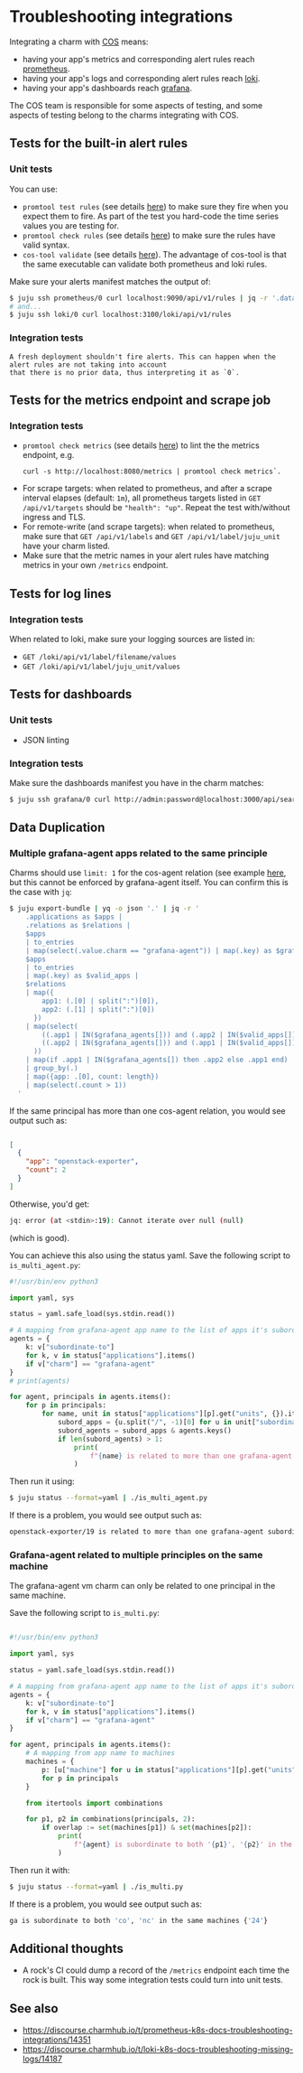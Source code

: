 # Troubleshooting integrations

Integrating a charm with [COS](https://charmhub.io/topics/canonical-observability-stack) means:

- having your app's metrics and corresponding alert rules reach [prometheus](https://charmhub.io/prometheus-k8s/).
- having your app's logs and corresponding alert rules reach [loki](https://charmhub.io/loki-k8s/).
- having your app's dashboards reach [grafana](https://charmhub.io/grafana-k8s/).

The COS team is responsible for some aspects of testing, and some aspects of testing belong to 
the charms integrating with COS.

## Tests for the built-in alert rules

### Unit tests

You can use:

- `promtool test rules` (see details [here](https://prometheus.io/docs/prometheus/latest/configuration/unit_testing_rules/))
  to make sure they fire when you expect them to fire. As part of the test you hard-code the time 
  series values you are testing for.
- `promtool check rules` (see details [here](https://prometheus.io/docs/prometheus/latest/command-line/promtool/#promtool-check))
  to make sure the rules have valid syntax. 
- `cos-tool validate` (see details [here](https://github.com/canonical/cos-tool)). The advantage of 
  cos-tool is that the same executable can validate both prometheus and loki rules.

Make sure your alerts manifest matches the output of:

```bash
$ juju ssh prometheus/0 curl localhost:9090/api/v1/rules | jq -r '.data.groups | .[] | .rules | .[] | .name'
# and...
$ juju ssh loki/0 curl localhost:3100/loki/api/v1/rules
```

### Integration tests

```{note}
A fresh deployment shouldn't fire alerts. This can happen when the alert rules are not taking into account
that there is no prior data, thus interpreting it as `0`.
```

## Tests for the metrics endpoint and scrape job

### Integration tests

- `promtool check metrics` (see details [here](https://prometheus.io/docs/prometheus/latest/command-line/promtool/#promtool-check)) to lint the the metrics endpoint,
  e.g.
  ```  
  curl -s http://localhost:8080/metrics | promtool check metrics`.
  ```
- For scrape targets: when related to prometheus, and after a scrape interval elapses (default: `1m`), all 
  prometheus targets listed in `GET /api/v1/targets` should be `"health": "up"`. Repeat the test with/without
  ingress and TLS.
- For remote-write (and scrape targets): when related to prometheus, make sure that `GET /api/v1/labels` 
  and `GET /api/v1/label/juju_unit` have your charm listed.
- Make sure that the metric names in your alert rules have matching metrics in your own `/metrics` endpoint.

## Tests for log lines

### Integration tests

When related to loki, make sure your logging sources are listed in:
  - `GET /loki/api/v1/label/filename/values`
  - `GET /loki/api/v1/label/juju_unit/values`

## Tests for dashboards

### Unit tests

* JSON linting

### Integration tests

Make sure the dashboards manifest you have in the charm matches:

```bash
$ juju ssh grafana/0 curl http://admin:password@localhost:3000/api/search
```

## Data Duplication

### Multiple grafana-agent apps related to the same principle

Charms should use `limit: 1` for the cos-agent relation (see example [here](https://github.com/canonical/zookeeper-operator/blob/main/metadata.yaml#L31), 
but this cannot be enforced by grafana-agent itself.  You can confirm this is the case with `jq`:

```bash
$ juju export-bundle | yq -o json '.' | jq -r '
    .applications as $apps |
    .relations as $relations |
    $apps
    | to_entries
    | map(select(.value.charm == "grafana-agent")) | map(.key) as $grafana_agents |
    $apps     
    | to_entries
    | map(.key) as $valid_apps |     
    $relations                      
    | map({
        app1: (.[0] | split(":")[0]),                                                 
        app2: (.[1] | split(":")[0])                                  
      })          
    | map(select(                     
        ((.app1 | IN($grafana_agents[])) and (.app2 | IN($valid_apps[]))) or
        ((.app2 | IN($grafana_agents[])) and (.app1 | IN($valid_apps[])))
      ))
    | map(if .app1 | IN($grafana_agents[]) then .app2 else .app1 end) 
    | group_by(.) 
    | map({app: .[0], count: length}) 
    | map(select(.count > 1))
  '
```

If the same principal has more than one cos-agent relation, you would see output such as:

```json

[
  {
    "app": "openstack-exporter",
    "count": 2
  }
]
```

Otherwise, you'd get:

```bash
jq: error (at <stdin>:19): Cannot iterate over null (null)
```

(which is good).

You can achieve this also using the status yaml. Save the following script to `is_multi_agent.py`:



```python
#!/usr/bin/env python3

import yaml, sys

status = yaml.safe_load(sys.stdin.read())

# A mapping from grafana-agent app name to the list of apps it's subordiante to
agents = {
    k: v["subordinate-to"]
    for k, v in status["applications"].items()
    if v["charm"] == "grafana-agent"
}
# print(agents)

for agent, principals in agents.items():
    for p in principals:
        for name, unit in status["applications"][p].get("units", {}).items():
            subord_apps = {u.split("/", -1)[0] for u in unit["subordinates"].keys()}
            subord_agents = subord_apps & agents.keys()
            if len(subord_agents) > 1:
                print(
                    f"{name} is related to more than one grafana-agent subordinate: {subord_agents}"
                )
```

Then run it using:

```bash
$ juju status --format=yaml | ./is_multi_agent.py
```

If there is a problem, you would see output such as:

```bash    
openstack-exporter/19 is related to more than one grafana-agent subordinate: {'grafana-agent-container', 'grafana-agent-vm'}
```

### Grafana-agent related to multiple principles on the same machine

The grafana-agent vm charm can only be related to one principal in the same machine.

Save the following script to `is_multi.py`:

```python

#!/usr/bin/env python3

import yaml, sys

status = yaml.safe_load(sys.stdin.read())

# A mapping from grafana-agent app name to the list of apps it's subordiante to
agents = {
    k: v["subordinate-to"]
    for k, v in status["applications"].items()
    if v["charm"] == "grafana-agent"
}

for agent, principals in agents.items():
    # A mapping from app name to machines
    machines = {
        p: [u["machine"] for u in status["applications"][p].get("units", {}).values()]
        for p in principals
    }

    from itertools import combinations

    for p1, p2 in combinations(principals, 2):
        if overlap := set(machines[p1]) & set(machines[p2]):
            print(
                f"{agent} is subordinate to both '{p1}', '{p2}' in the same machines {overlap}"
            )
```

Then run it with:

```bash
$ juju status --format=yaml | ./is_multi.py
```

If there is a problem, you would see output such as:

```bash 
ga is subordinate to both 'co', 'nc' in the same machines {'24'}
```

## Additional thoughts
- A rock's CI could dump a record of the `/metrics` endpoint each time the rock is built. This 
  way some integration tests could turn into unit tests.

## See also

- https://discourse.charmhub.io/t/prometheus-k8s-docs-troubleshooting-integrations/14351
- https://discourse.charmhub.io/t/loki-k8s-docs-troubleshooting-missing-logs/14187